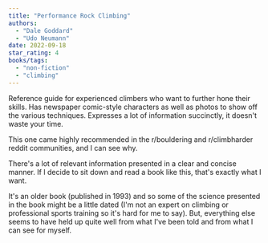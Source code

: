 ```yaml
---
title: "Performance Rock Climbing"
authors:
  - "Dale Goddard"
  - "Udo Neumann"
date: 2022-09-18
star_rating: 4
books/tags:
  - "non-fiction"
  - "climbing"
---
```


Reference guide for experienced climbers who want to further hone their skills.
Has newspaper comic-style characters as well as photos to show off the various
techniques. Expresses a lot of information succinctly, it doesn't waste your
time.

<!--more-->

This one came highly recommended in the r/bouldering and r/climbharder reddit
communities, and I can see why.

There's a lot of relevant information presented in a clear and concise manner.
If I decide to sit down and read a book like this, that's exactly what I want.

It's an older book (published in 1993) and so some of the science presented in
the book might be a little dated (I'm not an expert on climbing or professional
sports training so it's hard for me to say). But, everything else seems to have
held up quite well from what I've been told and from what I can see for myself.
